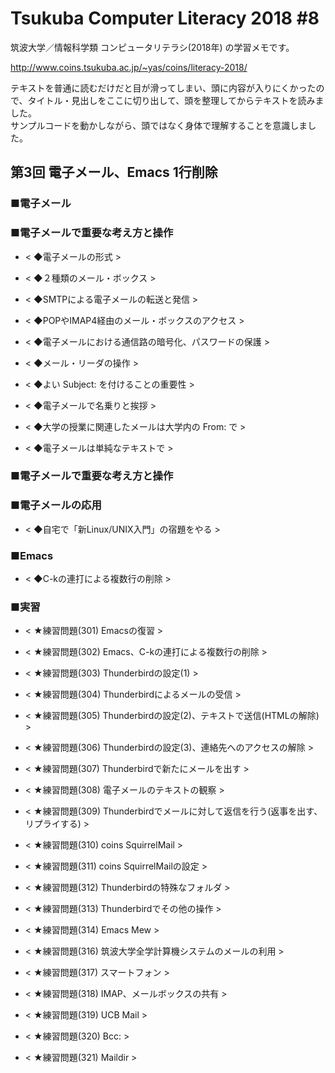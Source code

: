 # Tsukuba Computer Literacy 2018 #8

筑波大学／情報科学類 コンピュータリテラシ(2018年) の学習メモです。  

http://www.coins.tsukuba.ac.jp/~yas/coins/literacy-2018/  

テキストを普通に読むだけだと目が滑ってしまい、頭に内容が入りにくかったので、タイトル・見出しをここに切り出して、頭を整理してからテキストを読みました。  
サンプルコードを動かしながら、頭ではなく身体で理解することを意識しました。  


## 第3回 電子メール、Emacs 1行削除  

### ■電子メール

### ■電子メールで重要な考え方と操作

- < ◆電子メールの形式 >  

- < ◆２種類のメール・ボックス >  

- < ◆SMTPによる電子メールの転送と発信 >  

- < ◆POPやIMAP4経由のメール・ボックスのアクセス >  

- < ◆電子メールにおける通信路の暗号化、パスワードの保護 >  

- < ◆メール・リーダの操作 >  

- < ◆よい Subject: を付けることの重要性 >  

- < ◆電子メールで名乗りと挨拶 >  

- < ◆大学の授業に関連したメールは大学内の From: で >  

- < ◆電子メールは単純なテキストで >  

### ■電子メールで重要な考え方と操作

### ■電子メールの応用

- < ◆自宅で「新Linux/UNIX入門」の宿題をやる >  

### ■Emacs

- < ◆C-kの連打による複数行の削除 >  

### ■実習

- < ★練習問題(301) Emacsの復習 >  

- < ★練習問題(302) Emacs、C-kの連打による複数行の削除 >  

- < ★練習問題(303) Thunderbirdの設定(1) >  

- < ★練習問題(304) Thunderbirdによるメールの受信 >  

- < ★練習問題(305) Thunderbirdの設定(2)、テキストで送信(HTMLの解除) >  

- < ★練習問題(306) Thunderbirdの設定(3)、連絡先へのアクセスの解除 >  

- < ★練習問題(307) Thunderbirdで新たにメールを出す >  

- < ★練習問題(308) 電子メールのテキストの観察 >  

- < ★練習問題(309) Thunderbirdでメールに対して返信を行う(返事を出す、リプライする) >  

- < ★練習問題(310) coins SquirrelMail >  

- < ★練習問題(311) coins SquirrelMailの設定 >  

- < ★練習問題(312) Thunderbirdの特殊なフォルダ >  

- < ★練習問題(313) Thunderbirdでその他の操作 >  

- < ★練習問題(314) Emacs Mew >  

- < ★練習問題(316) 筑波大学全学計算機システムのメールの利用 >  

- < ★練習問題(317) スマートフォン >  

- < ★練習問題(318) IMAP、メールボックスの共有 >  

- < ★練習問題(319) UCB Mail >  

- < ★練習問題(320) Bcc: >  

- < ★練習問題(321) Maildir >  


